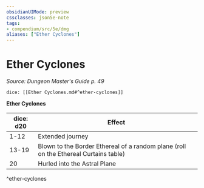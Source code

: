 ```yaml
---
obsidianUIMode: preview
cssclasses: json5e-note
tags:
- compendium/src/5e/dmg
aliases: ["Ether Cyclones"]
---
```

# Ether Cyclones
*Source: Dungeon Master's Guide p. 49* 

`dice: [[Ether Cyclones.md#^ether-cyclones]]`

**Ether Cyclones**

| dice: d20 | Effect |
|-----------|--------|
| 1-12 | Extended journey |
| 13-19 | Blown to the Border Ethereal of a random plane (roll on the Ethereal Curtains table) |
| 20 | Hurled into the Astral Plane |
^ether-cyclones
